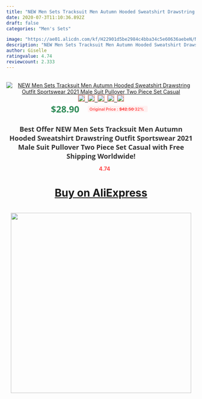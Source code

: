 ```yaml
---
title: "NEW Men Sets Tracksuit Men Autumn Hooded Sweatshirt Drawstring Outfit Sportswear 2021 Male Suit Pullover Two Piece Set Casual"
date: 2020-07-3T11:10:36.892Z
draft: false
categories: "Men's Sets"

image: "https://ae01.alicdn.com/kf/H22901d5be2984c4bba34c5e60636aebeN/NEW-Men-Sets-Tracksuit-Men-Autumn-Hooded-Sweatshirt-Drawstring-Outfit-Sportswear-2021-Male-Suit-Pullover-Two.jpg"
description: "NEW Men Sets Tracksuit Men Autumn Hooded Sweatshirt Drawstring Outfit Sportswear 2021 Male Suit Pullover Two Piece Set Casual"
author: Giselle
ratingvalue: 4.74
reviewcount: 2.333
---
```

<br>
<div style="text-align: center;">
<a href="https://s.click.aliexpress.com/e/_9xxQr3" target="_blank" rel="nofollow noopener noreferrer"><img alt="NEW Men Sets Tracksuit Men Autumn Hooded Sweatshirt Drawstring Outfit Sportswear 2021 Male Suit Pullover Two Piece Set Casual" class="magnifier-image" src="https://ae01.alicdn.com/kf/H22901d5be2984c4bba34c5e60636aebeN/NEW-Men-Sets-Tracksuit-Men-Autumn-Hooded-Sweatshirt-Drawstring-Outfit-Sportswear-2021-Male-Suit-Pullover-Two.jpg_640x640.jpg">
<br>
<img style="border:1px solid salmon" src="https://ae01.alicdn.com/kf/H22901d5be2984c4bba34c5e60636aebeN/NEW-Men-Sets-Tracksuit-Men-Autumn-Hooded-Sweatshirt-Drawstring-Outfit-Sportswear-2021-Male-Suit-Pullover-Two.jpg_120x120.jpg">&nbsp;&nbsp;<img style="border:1px solid salmon" src="https://ae01.alicdn.com/kf/H08738afdbc544cc09221331756b4c7590/NEW-Men-Sets-Tracksuit-Men-Autumn-Hooded-Sweatshirt-Drawstring-Outfit-Sportswear-2021-Male-Suit-Pullover-Two.jpg_120x120.jpg">&nbsp;&nbsp;<img style="border:1px solid salmon" src="https://ae01.alicdn.com/kf/H7f133be67ad84bc48324eee8b282c9c15/NEW-Men-Sets-Tracksuit-Men-Autumn-Hooded-Sweatshirt-Drawstring-Outfit-Sportswear-2021-Male-Suit-Pullover-Two.jpg_120x120.jpg">&nbsp;&nbsp;<img style="border:1px solid salmon" src="https://ae01.alicdn.com/kf/Hfe6383fdeb3a4f7a8108a5a863f98ad5R/NEW-Men-Sets-Tracksuit-Men-Autumn-Hooded-Sweatshirt-Drawstring-Outfit-Sportswear-2021-Male-Suit-Pullover-Two.jpg_120x120.jpg">&nbsp;&nbsp;<img style="border:1px solid salmon" src="https://ae01.alicdn.com/kf/Ha397be42456f4ea090ed0752090eb47ac/NEW-Men-Sets-Tracksuit-Men-Autumn-Hooded-Sweatshirt-Drawstring-Outfit-Sportswear-2021-Male-Suit-Pullover-Two.jpg_120x120.jpg"></a></div><br0>
<div style="text-align: center;"><span style="background-color: white; border: 0px; box-sizing: border-box; color: seagreen; display: inline-block; font-family: &quot;open sans&quot; , &quot;arial&quot; , &quot;helvetica&quot; , sans-serif , &quot;heiti&quot;; font-size: 24px; font-stretch: inherit; font-weight: 700; line-height: inherit; margin: 0px 10px 0px 0px; padding: 0px; vertical-align: middle;">$28.90 </span>
<span style="background: rgb(255 , 241 , 241); border-radius: 3px; border: 0px; box-sizing: border-box; color: #ff4747; display: inline-block; font-family: inherit; font-size: 12px; font-stretch: inherit; font-style: inherit; font-variant: inherit; font-weight: 600; line-height: inherit; margin: 0px; padding: 2px 5px; transform: scale(0.9); vertical-align: middle;">Original Price : <b style="text-decoration: line-through;">$42.50 </b> 32%&nbsp;&nbsp;</span></div>
<h1 style="color: #333333; display: inline-block; font-family: &quot;open sans&quot; , &quot;arial&quot; , &quot;helvetica&quot; , sans-serif , &quot;heiti&quot;; font-size: 18px; font-stretch: inherit; font-weight: 700; text-align: center;">Best Offer NEW Men Sets Tracksuit Men Autumn Hooded Sweatshirt Drawstring Outfit Sportswear 2021 Male Suit Pullover Two Piece Set Casual with Free Shipping Worldwide!</h1>
<div style="color: #ff4747; text-align: center;">
<img src="https://4.bp.blogspot.com/-M0ZcTcb-5uY/XleCXlxnR4I/AAAAAAAAAEc/OrjgMkXV1oMQFaCRZj5HQwOCBcu3w1FegCPcBGAYYCw/s1600/star.png" style="height: 15px;">&nbsp;<b>4.74</b></div>
<div class="button_cont" align="center"><a class="buynow_a" href="https://s.click.aliexpress.com/e/_9xxQr3" target="_blank" rel="nofollow noopener noreferrer"><H1>Buy on AliExpress</H1></a></div><br>
<div class="separator" style="clear: both; text-align: center;">
<img src="https://lh3.googleusercontent.com/-pTy5HemUv9M/XlePHvY0dAI/AAAAAAAAAE4/0nX5iRUoIWY8eMW9Dpxeirr157OZliDIgCLcBGAsYHQ/s1600/badge.gif" width="480">
</div>
